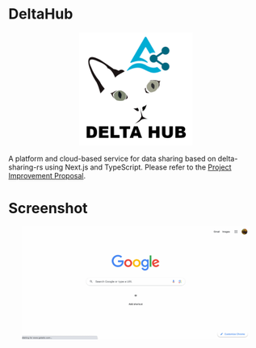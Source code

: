 DeltaHub
==============================

<p float="left" align="center">
  <img src="./docs/images/logo.png" width="225px">
</p>

A platform and cloud-based service for data sharing based on delta-sharing-rs using Next.js and TypeScript.
Please refer to the [Project Improvement Proposal](./docs/README.md).

Screenshot
==============================

<p float="left" align="center">
  <img src="./docs/images/screen.gif" width="450px">
</p>
